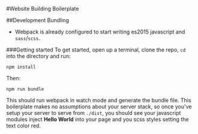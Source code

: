 #Website Building Boilerplate

##Development Bundling
- Webpack is already configured to start writing es2015 javascript and `sass`/`scss`.

###Getting started
To get started, open up a terminal, clone the repo, `cd` into the directory and run:
```
npm install
```
Then:
```
npm run bundle
```
This should run webpack in watch mode and generate the bundle file. This boilerplate makes no assumptions about your server stack, so once you've setup your server to serve from `./dist`, you should see your javascript modules inject **Hello World** into your page and you scss styles setting the text color red.
